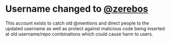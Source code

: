 # Username changed to [@zerebos](https://github.com/zerebos)

This account exists to catch old @mentions and direct people to the updated username as well as protect against malicious code being inserted at old username/repo combinations which could cause harm to users.

<!--
**rauenzi/rauenzi** is a ✨ _special_ ✨ repository because its `README.md` (this file) appears on your GitHub profile.

Here are some ideas to get you started:

- 🔭 I’m currently working on ...
- 🌱 I’m currently learning ...
- 👯 I’m looking to collaborate on ...
- 🤔 I’m looking for help with ...
- 💬 Ask me about ...
- 📫 How to reach me: ...
- 😄 Pronouns: ...
- ⚡ Fun fact: ...
-->
